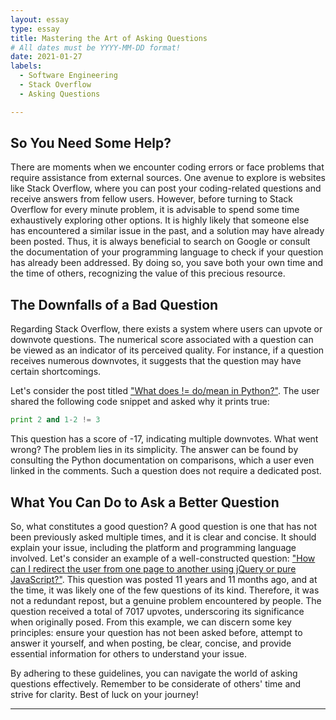 ```yaml
---
layout: essay
type: essay
title: Mastering the Art of Asking Questions
# All dates must be YYYY-MM-DD format!
date: 2021-01-27
labels:
  - Software Engineering
  - Stack Overflow
  - Asking Questions

---
```


## So You Need Some Help?

There are moments when we encounter coding errors or face problems that require assistance from external sources. One avenue to explore is websites like Stack Overflow, where you can post your coding-related questions and receive answers from fellow users. However, before turning to Stack Overflow for every minute problem, it is advisable to spend some time exhaustively exploring other options. It is highly likely that someone else has encountered a similar issue in the past, and a solution may have already been posted. Thus, it is always beneficial to search on Google or consult the documentation of your programming language to check if your question has already been addressed. By doing so, you save both your own time and the time of others, recognizing the value of this precious resource.

## The Downfalls of a Bad Question

Regarding Stack Overflow, there exists a system where users can upvote or downvote questions. The numerical score associated with a question can be viewed as an indicator of its perceived quality. For instance, if a question receives numerous downvotes, it suggests that the question may have certain shortcomings.

Let's consider the post titled ["What does != do/mean in Python?"](https://stackoverflow.com/questions/22209729/what-does-do-mean-in-python). The user shared the following code snippet and asked why it prints true:
```python
print 2 and 1-2 != 3
```
This question has a score of -17, indicating multiple downvotes. What went wrong? The problem lies in its simplicity. The answer can be found by consulting the Python documentation on comparisons, which a user even linked in the comments. Such a question does not require a dedicated post.

## What You Can Do to Ask a Better Question

So, what constitutes a good question? A good question is one that has not been previously asked multiple times, and it is clear and concise. It should explain your issue, including the platform and programming language involved. Let's consider an example of a well-constructed question: ["How can I redirect the user from one page to another using jQuery or pure JavaScript?"](https://stackoverflow.com/questions/503093/how-do-i-redirect-to-another-webpage). This question was posted 11 years and 11 months ago, and at the time, it was likely one of the few questions of its kind. Therefore, it was not a redundant repost, but a genuine problem encountered by people. The question received a total of 7017 upvotes, underscoring its significance when originally posed. From this example, we can discern some key principles: ensure your question has not been asked before, attempt to answer it yourself, and when posting, be clear, concise, and provide essential information for others to understand your issue.

By adhering to these guidelines, you can navigate the world of asking questions effectively. Remember to be considerate of others' time and strive for clarity. Best of luck on your journey!

---